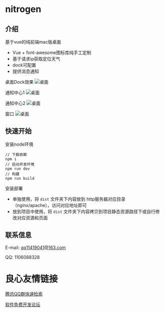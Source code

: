 # nitrogen

## 介绍
基于vue的纯前端mac版桌面
- Vue + font-awesome图标库纯手工定制
- 基于请求ip获取定位天气
- dock可配置
- 提供消息通知

桌面Dock效果
![桌面](https://gitee.com/justlive1/nitrogen/raw/master/public/images/sp1.jpg)


通知中心1
![桌面](https://gitee.com/justlive1/nitrogen/raw/master/public/images/sp2.jpg)


通知中心2
![桌面](https://gitee.com/justlive1/nitrogen/raw/master/public/images/sp3.jpg)


窗口
![桌面](https://gitee.com/justlive1/nitrogen/raw/master/public/images/sp4.jpg)

## 快速开始

安装node环境

```
// 下载依赖
npm i
// 启动开发环境
npm run dev
// 构建
npm run build
```

安装部署

- 单独使用，将 `dist` 文件夹下内容放到 http服务器对应目录 （nginx/apache），访问对应地址即可
- 放到项目中使用，将 `dist` 文件夹下内容拷贝到项目静态资源路径下或自行修改对应资源和页面

## 联系信息

E-mail: qq11419041@163.com

QQ: 1106088328

 # 良心友情链接

[腾讯QQ群快速检索](http://u.720life.cn/s/8cf73f7c)

[软件免费开发论坛](http://u.720life.cn/s/bbb01dc0)